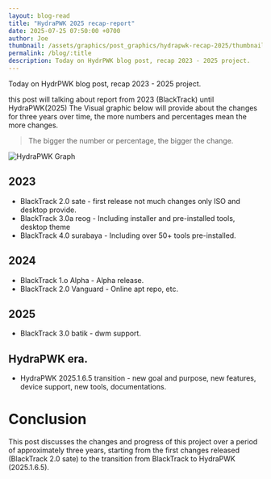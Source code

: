 ```yaml
---
layout: blog-read
title: "HydraPWK 2025 recap-report"
date: 2025-07-25 07:50:00 +0700
author: Joe
thumbnail: /assets/graphics/post_graphics/hydrapwk-recap-2025/thumbnail.png
permalink: /blog/:title
description: Today on HydrPWK blog post, recap 2023 - 2025 project.
---
```

Today on HydrPWK blog post, recap 2023 - 2025 project.

this post will talking about report from 2023 (BlackTrack) until HydraPWK(2025)
The Visual graphic below will provide about the changes for three years over time, the more numbers and percentages mean the more changes.

> The bigger the number or percentage, the bigger the change.

![HydraPWK Graph](/assets/graphics/post_graphics/hydrapwk-recap-2025/hydrapwk-chart-graph.jpg)

## 2023
- BlackTrack 2.0 sate - first release not much changes only ISO and desktop provide.
- BlackTrack 3.0a reog - Including installer and pre-installed tools, desktop theme
- BlackTrack 4.0 surabaya - Including over 50+ tools pre-installed.

## 2024
- BlackTrack 1.o Alpha - Alpha release.
- BlackTrack 2.0 Vanguard - Online apt repo, etc.

## 2025
- BlackTrack 3.0 batik - dwm support.

## HydraPWK era.
- HydraPWK 2025.1.6.5 transition - new goal and purpose, new features, device support, new tools, documentations.



# Conclusion
This post discusses the changes and progress of this project over a period of approximately three years, starting from the first changes released (BlackTrack 2.0 sate) to the transition from BlackTrack to HydraPWK (2025.1.6.5).
